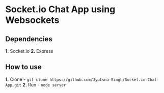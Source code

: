 # Socket.io Chat App using Websockets

## Dependencies
**1.** Socket.io
**2.** Express

## How to use
**1.** Clone - `git clone https://github.com/Jyotsna-Singh/Socket.io-Chat-App.git`
**2.** Run  - `node server`

